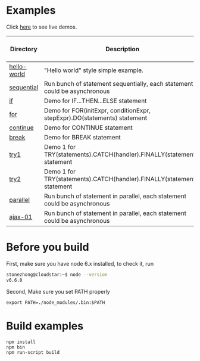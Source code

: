 # Examples

<p>Click <a href="http://vm1.stonezhong.net/">here</a> to see live demos.</p>

|Directory                                  |Description                                                                   | Play with it                                                           |
|-------------------------------------------|------------------------------------------------------------------------------|------------------------------------------------------------------------|
|[hello-world](js/hello-world.js)           |"Hello world" style simple example.                                           |[here](http://vm1.stonezhong.net/run-example.php?example=hello-world)   |
|[sequential](js/sequential.js)             |Run bunch of statement sequentially, each statement could be asynchronous     |[here](http://vm1.stonezhong.net/run-example.php?example=sequential)    |
|[if](js/if.js)                             |Demo for IF...THEN...ELSE statement                                           |[here](http://vm1.stonezhong.net/run-example.php?example=if)            |
|[for](js/for.js)                           |Demo for FOR(initExpr, conditionExpr, stepExpr).DO(statements) statement      |[here](http://vm1.stonezhong.net/run-example.php?example=if)            |
|[continue](js/continue.js)                 |Demo for CONTINUE statement                                                   |[here](http://vm1.stonezhong.net/run-example.php?example=continue)      |
|[break](js/break.js)                       |Demo for BREAK statement                                                      |[here](http://vm1.stonezhong.net/run-example.php?example=break)         |
|[try1](js/try1.js)                         |Demo 1 for TRY(statements).CATCH(handler).FINALLY(statements) statement       |[here](http://vm1.stonezhong.net/run-example.php?example=try1)          |
|[try2](js/try2.js)                         |Demo 1 for TRY(statements).CATCH(handler).FINALLY(statements) statement       |[here](http://vm1.stonezhong.net/run-example.php?example=try2)          |
|[parallel](js/parallel.js)                 |Run bunch of statement in parallel, each statement could be asynchronous      |[here](http://vm1.stonezhong.net/run-example.php?example=parallel)      |
|[ajax-01](js/ajax-01.js)                   |Run bunch of statement in parallel, each statement could be asynchronous      |[here](http://vm1.stonezhong.net/run-example.php?example=ajax-01)       |

# Before you build
First, make sure you have node 6.x installed, to check it, run
```sh
stonezhong@cloudstar:~$ node --version                                                                                                                                                                                            
v6.6.0
```

Second, Make sure you set PATH properly
```
export PATH=./node_modules/.bin:$PATH
```

# Build examples
```
npm install
npm bin
npm run-script build
```
